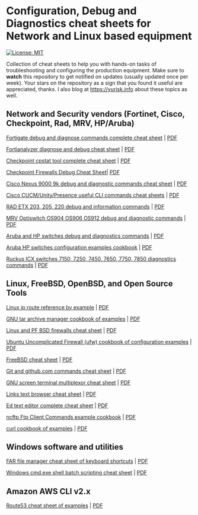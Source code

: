# Configuration, Debug and Diagnostics cheat sheets for Network and Linux based equipment
[![License: MIT](https://img.shields.io/badge/License-MIT-yellow.svg)](https://opensource.org/licenses/MIT)



Collection of cheat sheets to help you with hands-on tasks of troubleshooting and configuring the production equipment. 
Make sure to __watch__ this repository to get notified on updates (usually updated once per week). Your stars on the repository as a sign that you found it useful are appreciated, thanks. I also blog at https://yurisk.info about these topics as well.
  


## Network and Security vendors (Fortinet, Cisco, Checkpoint, Rad, MRV, HP/Aruba)

[Fortigate debug and diagnose commands complete cheat sheet](cheat-sheets/Fortigate-debug-diagnose-complete-cheat-sheet.adoc) | [PDF](cheat-sheets/Fortigate-debug-diagnose-complete-cheat-sheet.pdf)

[Fortianalyzer diagnose and debug cheat sheet](cheat-sheets/Fortianalyzer-debug-cheat-sheet.adoc) | [PDF](cheat-sheets/Fortianalyzer-debug-cheat-sheet.pdf)

[Checkpoint cpstat tool complete cheat sheet](cheat-sheets/Checkpoint-cpstat-complete-reference-cheat-sheet.adoc) | [PDF](cheat-sheets/Checkpoint-cpstat-complete-reference-cheat-sheet.pdf)

[Checkpoint Firewalls Debug Cheat Sheet](/cheat-sheets/Checkpoint-firewalls-debug-cheat-sheet.adoc)| [PDF](/cheat-sheets/Checkpoint-firewalls-debug-cheat-sheet.pdf)

[Cisco Nexus 9000 9k debug and diagnostic commands cheat sheet](cheat-sheets/Cisco-Nexus-9000-9k-debug-and-diagnostic-commands-cheat-sheet.adoc) | [PDF](cheat-sheets/Cisco-Nexus-9000-9k-debug-and-diagnostic-commands-cheat-sheet.pdf)

[Cisco CUCM/Unity/Presence useful CLI commands cheat sheets](cheat-sheets/Cisco-CUCM-CLI-useful-commands-cheat-sheet.adoc) | [PDF](cheat-sheets/Cisco-CUCM-CLI-useful-commands-cheat-sheet.pdf)

[RAD ETX 203, 205, 220 debug and information commands](cheat-sheets/RAD-ETX-203-205-220-debug-and-information-commands-cheat-sheet.adoc) | [PDF](cheat-sheets/RAD-ETX-203-205-220-debug-and-information-commands-cheat-sheet.pdf)

[MRV Optiswitch OS904 OS906 OS912 debug and diagnostic commands](cheat-sheets/MRV-Optiswitch-OS904-OS906-OS912-debug-and-diagnostic-commands.adoc) | [PDF](cheat-sheets/MRV-Optiswitch-OS904-OS906-OS912-debug-and-diagnostic-commands.pdf)

[Aruba and HP switches debug and diagnostics commands](cheat-sheets/Aruba-HP-switches-debug-and-diagnostics-commands-cheat-sheet.adoc) | [PDF](cheat-sheets/Aruba-HP-switches-debug-and-diagnostics-commands-cheat-sheet.pdf)

[Aruba HP switches configuration examples cookbook](/cheat-sheets/Aruba-HP-switches-configuration-examples-cookbook.adoc) | [PDF](/cheat-sheets/Aruba-HP-switches-configuration-examples-cookbook.pdf)

[Ruckus ICX switches 7150, 7250, 7450, 7650, 7750, 7850 diagnostics commands](cheat-sheets/Ruckus-Brocade-ICX-FastIron-switch-debug-nad-diagnostics-commands-cheat-sheet.adoc) | [PDF](cheat-sheets/Ruckus-Brocade-ICX-FastIron-switch-debug-nad-diagnostics-commands-cheat-sheet.pdf)

## Linux, FreeBSD, OpenBSD, and Open Source Tools

[Linux ip route reference by example](cheat-sheets/Linux-ip-route-reference-by-examples.adoc) | [PDF](cheat-sheets/Linux-ip-route-reference-by-examples.pdf)

[GNU tar archive manager cookbook of examples](cheat-sheets/gnu-tar-example-reference.adoc) | [PDF](cheat-sheets/gnu-tar-example-reference.pdf)

[Linux and PF BSD firewalls cheat sheet](cheat-sheets/Linux-and-BSD-firewalls-cheat-sheet.adoc) | [PDF](cheat-sheets/Linux-and-BSD-firewalls-cheat-sheet.pdf)

[Ubuntu Uncomplicated Firewall (ufw) cookbook of configuration examples](/cheat-sheets/Ubuntu-ufw-firewall-cookbook.adoc) | [PDF](/cheat-sheets/Ubuntu-ufw-firewall-cookbook.pdf)

[FreeBSD cheat sheet](/cheat-sheets/FreeBSD-cheat-sheet.adoc) | [PDF](/cheat-sheets/FreeBSD-cheat-sheet.pdf)

[Git and github.com commands cheat sheet](cheat-sheets/git-and-github-cheat-sheet.adoc) | [PDF](cheat-sheets/git-and-github-cheat-sheet.pdf)

[GNU screen terminal multiplexor cheat sheet](cheat-sheets/gnu-screen-cheat-sheet.adoc) | [PDF](cheat-sheets/gnu-screen-cheat-sheet.pdf)

[Links text browser cheat sheet](cheat-sheets/links-text-browser-cheat-sheet.adoc) | [PDF](cheat-sheets/links-text-browser-cheat-sheet.pdf)

[Ed text editor complete cheat sheet](cheat-sheets/ed-text-editor-cheat-sheet.adoc) | [PDF](cheat-sheets/ed-text-editor-cheat-sheet.pdf)

[ncftp Ftp Client Commands example cookbook](cheat-sheets/ncftp-commands-reference-by-example-cookbook.adoc) | [PDF](cheat-sheets/ncftp-commands-reference-by-example-cookbook.pdf)

[curl cookbook of examples](cheat-sheets/curl-cookbook-of-examples.adoc) | [PDF](cheat-sheets/curl-cookbook-of-examples.pdf)

## Windows software and utilities


[FAR file manager cheat sheet of keyboard shortcuts](cheat-sheets/FAR-manager-cheat-sheet-of-keyboard-shortcuts.adoc) | [PDF](cheat-sheets/FAR-manager-cheat-sheet-of-keyboard-shortcuts.pdf)

[Windows cmd.exe shell batch scripting cheat sheet](cheat-sheets/Windows-cmd-shell-batch-scripting-cheat-sheet.adoc) | [PDF](Windows-cmd-shell-batch-scripting-cheat-sheet.pdf)

## Amazon AWS CLI v2.x

[Route53 cheat sheet of examples](cheat-sheets/Route53-AWS-CLI-examples.adoc) | [PDF](cheat-sheets/Route53-AWS-CLI-examples.pdf)
